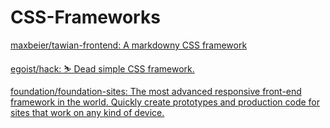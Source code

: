 # CSS-Frameworks

[maxbeier/tawian-frontend: A markdowny CSS framework](https://github.com/maxbeier/tawian-frontend)

[egoist/hack: ⛷ Dead simple CSS framework.](https://github.com/egoist/hack)

[foundation/foundation-sites: The most advanced responsive front-end framework in the world. Quickly create prototypes and production code for sites that work on any kind of device.](https://github.com/foundation/foundation-sites)
